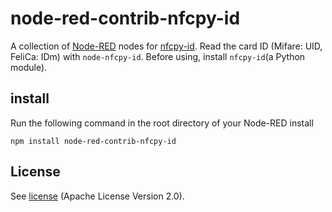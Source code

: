 # node-red-contrib-nfcpy-id

A collection of [Node-RED](https://nodered.org) nodes for [nfcpy-id](https://github.com/mascii/node-nfcpy-id).
Read the card ID (Mifare: UID, FeliCa: IDm) with `node-nfcpy-id`.
Before using, install `nfcpy-id`(a Python module).

## install

Run the following command in the root directory of your Node-RED install

```
npm install node-red-contrib-nfcpy-id
```

## License
See [license](https://github.com/k-harada413/node-red-contrib-nfcpy-id/blob/master/LICENSE) (Apache License Version 2.0).

